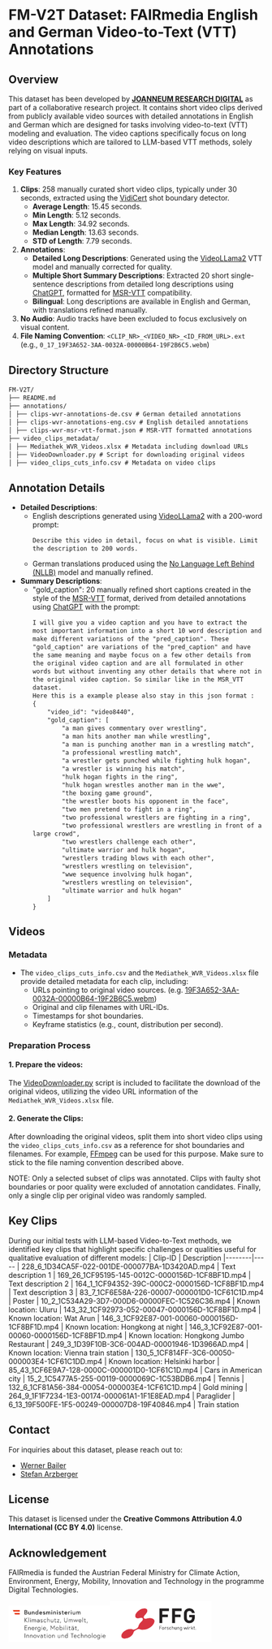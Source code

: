 # FM-V2T Dataset: FAIRmedia English and German Video-to-Text (VTT) Annotations

## Overview
This dataset has been developed by [**JOANNEUM RESEARCH DIGITAL**](https://www.joanneum.at/digital/en/) as part of a collaborative research project. It contains short video clips derived from publicly available video sources with detailed annotations in English and German which are designed for tasks involving video-to-text (VTT) modeling and evaluation. The video captions specifically focus on long video descriptions which are tailored to LLM-based VTT methods, solely relying on visual inputs.

### Key Features
1. **Clips**: 258 manually curated short video clips, typically under 30 seconds, extracted using the [VidiCert](https://www.vidicert.com/) shot boundary detector.
   - **Average Length**: 15.45 seconds.
   - **Min Length**: 5.12 seconds.
   - **Max Length**: 34.92 seconds.
   - **Median Length**: 13.63 seconds.
   - **STD of Length**: 7.79 seconds.
2. **Annotations**:
   - **Detailed Long Descriptions**: Generated using the [VideoLLama2](https://github.com/DAMO-NLP-SG/Video-LLaMA) VTT model and manually corrected for quality.
   - **Multiple Short Summary Descriptions**: Extracted 20 short single-sentence descriptions from detailed long descriptions using [ChatGPT](https://chatgpt.com/), formatted for [MSR-VTT](https://cove.thecvf.com/datasets/839) compatibility.
   - **Bilingual**: Long descriptions are available in English and German, with translations refined manually.
3. **No Audio**: Audio tracks have been excluded to focus exclusively on visual content.
4. **File Naming Convention**: `<CLIP_NR>_<VIDEO_NR>_<ID_FROM_URL>.ext` (e.g., `0_17_19F3A652-3AA-0032A-00000B64-19F2B6C5.webm`)



## Directory Structure
```
FM-V2T/ 
├── README.md
├── annotations/
│ ├── clips-wvr-annotations-de.csv # German detailed annotations
│ ├── clips-wvr-annotations-eng.csv # English detailed annotations
│ ├── clips-wvr-msr-vtt-format.json # MSR-VTT formatted annotations
├── video_clips_metadata/
│ ├── Mediathek_WVR_Videos.xlsx # Metadata including download URLs
│ ├── VideoDownloader.py # Script for downloading original videos
│ ├── video_clips_cuts_info.csv # Metadata on video clips
```

## Annotation Details
- **Detailed Descriptions**:
  - English descriptions generated using [VideoLLama2](https://github.com/DAMO-NLP-SG/Video-LLaMA) with a 200-word prompt:
    <!-- PromptID = 18 -->
    ```
    Describe this video in detail, focus on what is visible. Limit the description to 200 words.
    ```
  - German translations produced using the [No Language Left Behind (NLLB)](https://ai.meta.com/research/no-language-left-behind/) model and manually refined.
- **Summary Descriptions**:
  - "gold_caption": 20 manually refined short captions created in the style of the [MSR-VTT](https://cove.thecvf.com/datasets/839) format, derived from detailed annotations using [ChatGPT](https://chatgpt.com/) with the prompt:
    ```
    I will give you a video caption and you have to extract the most important information into a short 10 word description and make different variations of the "pred_caption". These "gold_caption" are variations of the "pred_caption" and have the same meaning and maybe focus on a few other details from the original video caption and are all formulated in other words but without inventing any other details that where not in the original video caption. So similar like in the MSR_VTT dataset. 
    Here this is a example please also stay in this json format :
    {
        "video_id": "video8440",
        "gold_caption": [
            "a man gives commentary over wrestling",
            "a man hits another man while wrestling",
            "a man is punching another man in a wrestling match",
            "a professional wrestling match",
            "a wrestler gets punched while fighting hulk hogan",
            "a wrestler is winning his match",
            "hulk hogan fights in the ring",
            "hulk hogan wrestles another man in the wwe",
            "the boxing game ground",
            "the wrestler boots his opponent in the face",
            "two men pretend to fight in a ring",
            "two professional wrestlers are fighting in a ring",
            "two professional wrestlers are wrestling in front of a large crowd",
            "two wrestlers challenge each other",
            "ultimate warrior and hulk hogan",
            "wrestlers trading blows with each other",
            "wrestlers wrestling on television",
            "wwe sequence involving hulk hogan",
            "wrestlers wrestling on television",
            "ultimate warrior and hulk hogan"
        ]
    }
    ```

## Videos
### Metadata
- The `video_clips_cuts_info.csv` and the `Mediathek_WVR_Videos.xlsx` file provide detailed metadata for each clip, including:
  - URLs pointing to original video sources. (e.g. [19F3A652-3AA-0032A-00000B64-19F2B6C5.webm](https://www.mediathek.at/atom/19F3A652-3AA-0032A-00000B64-19F2B6C5))
  - Original and clip filenames with URL-IDs.
  - Timestamps for shot boundaries.
  - Keyframe statistics (e.g., count, distribution per second).

### Preparation Process
#### 1. Prepare the videos:
The [VideoDownloader.py](video_clips_metadata/VideoDownloader.py) script is included to facilitate the download of the original videos, utilizing the video URL information of the `Mediathek_WVR_Videos.xlsx` file.

#### 2. Generate the Clips:
After downloading the original videos, split them into short video clips using the `video_clips_cuts_info.csv` as a reference for shot boundaries and filenames. For example, [FFmpeg](https://www.ffmpeg.org/) can be used for this purpose.
Make sure to stick to the file naming convention described above.

NOTE: Only a selected subset of clips was annotated. Clips with faulty shot boundaries or poor quality were excluded of annotation candidates. Finally, only a single clip per original video was randomly sampled.

## Key Clips
During our initial tests with LLM-based Video-to-Text methods, we identified key clips that highlight specific challenges or qualities useful for qualitative evaluation of different models:
| Clip-ID   |  Description
|--------|-----
| 228_6_1D34CA5F-022-001DE-000077BA-1D3420AD.mp4 | Text description 1
| 169_26_1CF95195-145-0012C-0000156D-1CF8BF1D.mp4 | Text description 2
| 164_1_1CF94352-39C-000C2-0000156D-1CF8BF1D.mp4 | Text description 3
| 83_7_1CF6E58A-226-00007-000001D0-1CF61C1D.mp4 | Poster
| 10_2_1C534A29-3D7-000D6-00000FEC-1C526C36.mp4 | Known location: Uluru
| 143_32_1CF92973-052-00047-0000156D-1CF8BF1D.mp4 | Known location: Wat Arun
| 146_3_1CF92E87-001-00060-0000156D-1CF8BF1D.mp4 | Known location: Hongkong at night
| 146_3_1CF92E87-001-00060-0000156D-1CF8BF1D.mp4 | Known location: Hongkong Jumbo Restaurant
| 249_3_1D39F10B-3C6-004AD-00001946-1D3966AD.mp4 | Known location: Vienna train station
| 130_5_1CF814FF-3C6-00050-000003E4-1CF61C1DD.mp4 | Known location: Helsinki harbor
| 85_43_1CF6E9A7-128-0000C-000001D0-1CF61C1D.mp4 | Cars in American city
| 15_2_1C5477A5-255-00119-0000069C-1C53BDB6.mp4 | Tennis
| 132_6_1CF81A56-384-00054-000003E4-1CF61C1D.mp4 | Gold mining
| 264_9_1F1F7234-1E3-00174-000061A1-1F1E8EAD.mp4 | Paraglider
| 6_13_19F500FE-1F5-00249-000007D8-19F40846.mp4 | Train station


## Contact
For inquiries about this dataset, please reach out to:  
- [Werner Bailer](mailto:werner.bailer@joanneum.at)  
- [Stefan Arzberger](mailto:stefan.arzberger@joanneum.at)  

## License
This dataset is licensed under the **Creative Commons Attribution 4.0 International (CC BY 4.0)** license. 

## Acknowledgement

FAIRmedia is funded the Austrian Federal Ministry for Climate Action, Environment, Energy, Mobility, Innovation and Technology in the programme Digital Technologies.

<img src="img/BMK_Logo_srgb.png" width="200"/><img src="img/ffg_logo.png" width="200"/>
